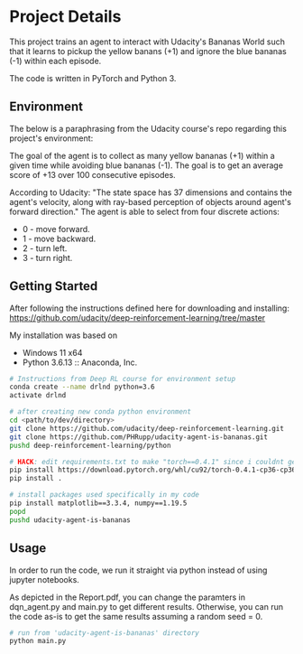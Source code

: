 # Project Details

This project trains an agent to interact with Udacity's Bananas World such that it learns to pickup the yellow banans (+1) and ignore the blue bananas (-1) within each episode.

The code is written in PyTorch and Python 3.

## Environment
The below is a paraphrasing from the Udacity course's repo regarding this project's environment:

The goal of the agent is to collect as many yellow bananas (+1) within a given time while avoiding blue bananas (-1). The goal is to get an average score of +13 over 100 consecutive episodes.

According to Udacity: "The state space has 37 dimensions and contains the agent's velocity, along with ray-based perception of objects around agent's forward direction." The agent is able to select from four discrete actions:

* 0 - move forward.
* 1 - move backward.
* 2 - turn left.
* 3 - turn right.

## Getting Started

After following the instructions defined here for downloading and installing: https://github.com/udacity/deep-reinforcement-learning/tree/master

My installation was based on 
* Windows 11 x64
* Python 3.6.13 :: Anaconda, Inc.

```bash
# Instructions from Deep RL course for environment setup
conda create --name drlnd python=3.6 
activate drlnd

# after creating new conda python environment
cd <path/to/dev/directory>
git clone https://github.com/udacity/deep-reinforcement-learning.git
git clone https://github.com/PHRupp/udacity-agent-is-bananas.git
pushd deep-reinforcement-learning/python

# HACK: edit requirements.txt to make "torch==0.4.1" since i couldnt get a working version for 0.4.0
pip install https://download.pytorch.org/whl/cu92/torch-0.4.1-cp36-cp36m-win_amd64.whl
pip install .

# install packages used specifically in my code
pip install matplotlib==3.3.4, numpy==1.19.5
popd
pushd udacity-agent-is-bananas
```

## Usage

In order to run the code, we run it straight via python instead of using jupyter notebooks.

As depicted in the Report.pdf, you can change the paramters in dqn_agent.py and main.py to get different results. Otherwise, you can run the code as-is to get the same results assuming a random seed = 0. 

```python
# run from 'udacity-agent-is-bananas' directory
python main.py
```


